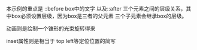 本示例的重点是 ::before box中的文字 以及::after
三个元素之间的层级关系，其中box必须设置层级，因为box是三者的父元素
三个子元素会继承box的层级。

动画则是绘制一个锥形的光束旋转得来

inset属性则是相当于 top left等定位位置的简写